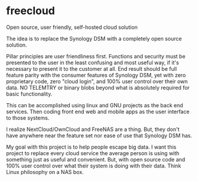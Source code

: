 # freecloud
Open source, user friendly, self-hosted cloud solution

The idea is to replace the Synology DSM with a completely open source solution. 

Pillar principles are user friendliness first. Functions and security must be presented to the user in the least confusing and most useful way, if it's necessary to present it to the customer at all. End result should be full feature parity with the consumer features of Synology DSM, yet with zero proprietary code, zero "cloud login", and 100% user control over their own data. NO TELEMTRY or binary blobs beyond what is absolutely required for basic functionality.

This can be accomplished using linux and GNU projects as the back end services. Then coding front end web and mobile apps as the user interface to those systems.

I realize NextCloud/OwnCloud and FreeNAS are a thing. But, they don't have anywhere near the feature set nor ease of use that Synology DSM has.

My goal with this project is to help people escape big data. I want this project to replace every cloud service the average person is using with something just as useful and convenient. But, with open source code and 100% user control over what their system is doing with their data. Think Linux philosophy on a NAS box.
